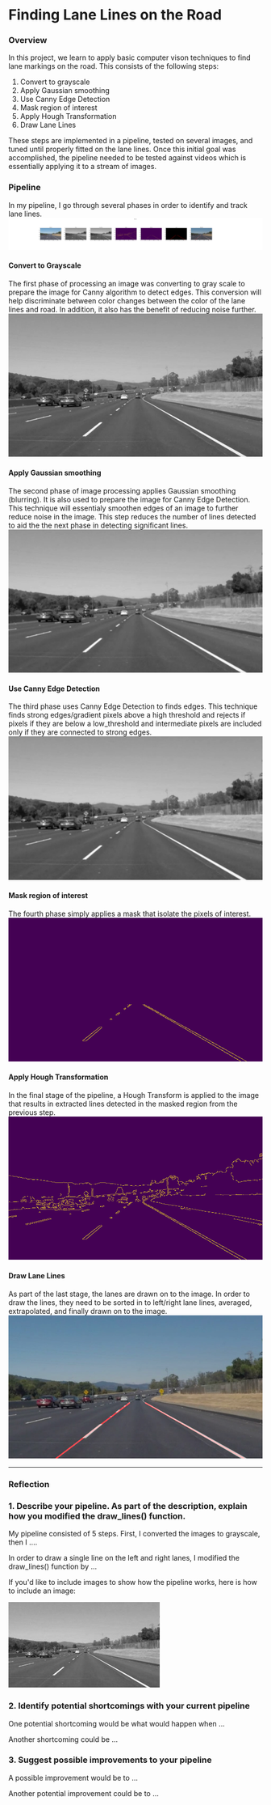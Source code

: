# **Finding Lane Lines on the Road** 
[//]: # (Image References)

[image1]: ./examples/grayscale.jpg "Grayscale"
[image2]: ./test_images_output/figure_1.png "Grayscale"
### Overview

In this project, we learn to apply basic computer vison techniques to find lane markings on the road. This consists of the following steps:

1. Convert to grayscale
2. Apply Gaussian smoothing
3. Use Canny Edge Detection
4. Mask region of interest
5. Apply Hough Transformation
6. Draw Lane Lines

These steps are implemented in a pipeline, tested on several images, and tuned until properly fitted on the lane lines. Once this initial goal was accomplished, the pipeline needed to be tested against videos which is essentially applying it to a stream of images. 

### Pipeline
In my pipeline, I go through several phases in order to identify and track lane lines.
![alt text][image2]
#### Convert to Grayscale
The first phase of processing an image was converting to gray scale to prepare the image for Canny algorithm to detect edges. This conversion will help discriminate between color changes between the color of the lane lines and road. In addition, it also has the benefit of reducing noise further.
![alt-text-2](./test_images_output/gray_solidWhiteCurve.jpg "gray_solidWhiteCurve.jpg")
#### Apply Gaussian smoothing
The second phase of image processing applies Gaussian smoothing (blurring). It is also used to prepare the image for Canny Edge Detection. This technique will essentialy smoothen edges of an image to further reduce noise in the image. This step reduces the number of lines detected to aid the the next phase in detecting significant lines.
![alt-text-2](./test_images_output/blur_solidWhiteCurve.jpg "blur_solidWhiteCurve.jpg")
#### Use Canny Edge Detection
The third phase uses Canny Edge Detection to finds edges. This technique finds strong edges/gradient pixels above a high threshold and rejects if pixels if they are below a low_threshold and intermediate pixels are included only if they are connected to strong edges.
![alt-text-2](./test_images_output/blur_solidWhiteCurve.jpg "edge_solidWhiteCurve.jpg")
#### Mask region of interest
The fourth phase simply applies a mask that isolate the pixels of interest.
![alt-text-2](./test_images_output/mask_solidWhiteCurve.jpg "mask_solidWhiteCurve.jpg")
#### Apply Hough Transformation
In the final stage of the pipeline, a Hough Transform is applied to the image that results in extracted lines detected in the masked region from the previous step.
![alt-text-2](./test_images_output/edge_solidWhiteCurve.jpg "edge_solidWhiteCurve.jpg")
#### Draw Lane Lines
As part of the last stage, the lanes are drawn on to the image. In order to draw the lines, they need to be sorted in to left/right lane lines, averaged, extrapolated, and finally drawn on to the image.
![alt-text-2](./test_images_output/weighted_solidWhiteCurve.jpg "weighted_solidWhiteCurve.jpg")


---

### Reflection

### 1. Describe your pipeline. As part of the description, explain how you modified the draw_lines() function.

My pipeline consisted of 5 steps. First, I converted the images to grayscale, then I .... 

In order to draw a single line on the left and right lanes, I modified the draw_lines() function by ...

If you'd like to include images to show how the pipeline works, here is how to include an image: 

![alt text][image1]


### 2. Identify potential shortcomings with your current pipeline


One potential shortcoming would be what would happen when ... 

Another shortcoming could be ...


### 3. Suggest possible improvements to your pipeline

A possible improvement would be to ...

Another potential improvement could be to ...
